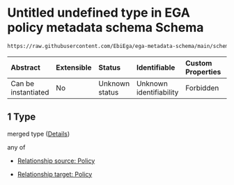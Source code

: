 # Untitled undefined type in EGA policy metadata schema Schema

```txt
https://raw.githubusercontent.com/EbiEga/ega-metadata-schema/main/schemas/EGA.policy.json#/properties/policyRelationships/items/allOf/1/anyOf/1/allOf/1
```



| Abstract            | Extensible | Status         | Identifiable            | Custom Properties | Additional Properties | Access Restrictions | Defined In                                                                   |
| :------------------ | :--------- | :------------- | :---------------------- | :---------------- | :-------------------- | :------------------ | :--------------------------------------------------------------------------- |
| Can be instantiated | No         | Unknown status | Unknown identifiability | Forbidden         | Allowed               | none                | [EGA.policy.json\*](../../../schemas/EGA.policy.json "open original schema") |

## 1 Type

merged type ([Details](ega-16-properties-policy-relationships-items-allof-relationship-constraints-for-a-policy-anyof-allowed-relationships-of-type-groupedwith-sameas-optional-ones-allof-1.md))

any of

*   [Relationship source: Policy](ega-12-definitions-relationship-source-policy.md "check type definition")

*   [Relationship target: Policy](ega-12-definitions-relationship-target-policy.md "check type definition")
